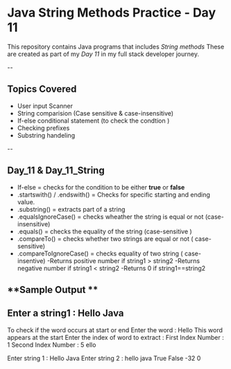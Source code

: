 # Java String Methods Practice - Day 11
This repository contains Java programs that includes *String methods* 
These are created as part of my *Day 11* in my full stack developer journey.

--
## Topics Covered 
* User input Scanner
*  String comparision (Case sensitive & case-insensitive)
* If-else conditional statement (to check the condtion )
* Checking prefixes 
* Substring handeling 

--
## Day_11 & Day_11_String
* If-else = checks for the condition to be either **true** or **false** 
* .startswith() / .endswith() = Checks for specific starting and ending value.
* .substring() = extracts part of a string
* .equalsIgnoreCase() = checks wheather the string is equal or not (case-insensitive)
* .equals() = checks the equality of the string (case-sensitive )
* .compareTo() = checks whether two strings are equal or not ( case- sensitive)
* .compareToIgnoreCase() = checks equality of two string ( case-insentive)
  -Returns positive number if string1 > string2
  -Returns negative number if string1 < string2
  -Returns 0 if string1==string2

 **Sample Output **
 --
Enter a string1 : Hello Java
--
To check if the word occurs at start or end 
Enter the word : Hello
This word appears at the start
Enter the index of word to extract : 
First Index Number : 1
Second Index Number : 5
ello

Enter string 1 : Hello Java 
Enter string 2 : hello java
True
False
-32
0


  


